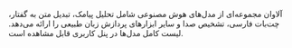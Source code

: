 <p>آلاوان مجموعه‌ای از مدل‌های هوش مصنوعی شامل تحلیل پیامک، تبدیل متن به گفتار، چت‌بات فارسی، تشخیص صدا و سایر ابزارهای پردازش زبان طبیعی را ارائه می‌دهد. لیست کامل مدل‌ها در پنل کاربری قابل مشاهده است.</p>